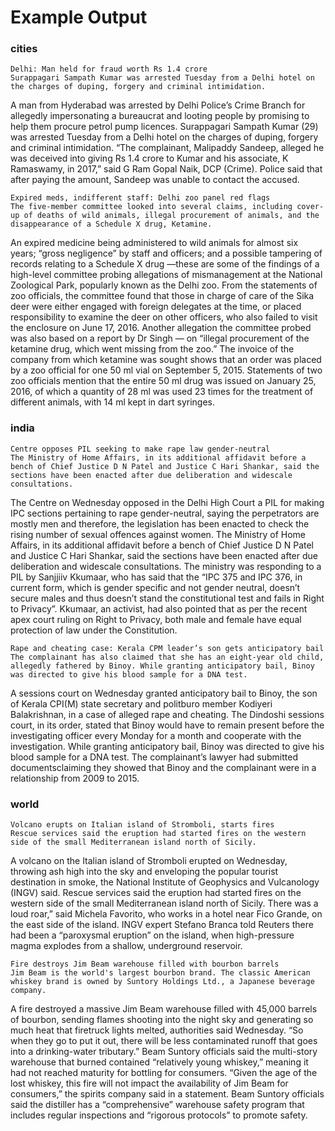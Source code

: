 # Example Output

### cities

    Delhi: Man held for fraud worth Rs 1.4 crore  
    Surappagari Sampath Kumar was arrested Tuesday from a Delhi hotel on the charges of duping, forgery and criminal intimidation.  

A man from Hyderabad was arrested by Delhi Police’s Crime Branch for allegedly impersonating a bureaucrat and looting people by promising to help them procure petrol pump licences. Surappagari Sampath Kumar (29) was arrested Tuesday from a Delhi hotel on the charges of duping, forgery and criminal intimidation. “The complainant, Malipaddy Sandeep, alleged he was deceived into giving Rs 1.4 crore to Kumar and his associate, K Ramaswamy, in 2017,” said G Ram Gopal Naik, DCP (Crime). Police said that after paying the amount, Sandeep was unable to contact the accused.

    Expired meds, indifferent staff: Delhi zoo panel red flags  
    The five-member committee looked into several claims, including cover-up of deaths of wild animals, illegal procurement of animals, and the disappearance of a Schedule X drug, Ketamine.  

An expired medicine being administered to wild animals for almost six years; “gross negligence” by staff and officers; and a possible tampering of records relating to a Schedule X drug —these are some of the findings of a high-level committee probing allegations of mismanagement at the National Zoological Park, popularly known as the Delhi zoo. From the statements of zoo officials, the committee found that those in charge of care of the Sika deer were either engaged with foreign delegates at the time, or placed responsibility to examine the deer on other officers, who also failed to visit the enclosure on June 17, 2016. Another allegation the committee probed was also based on a report by Dr Singh — on “illegal procurement of the ketamine drug, which went missing from the zoo.” The invoice of the company from which ketamine was sought shows that an order was placed by a zoo official for one 50 ml vial on September 5, 2015. Statements of two zoo officials mention that the entire 50 ml drug was issued on January 25, 2016, of which a quantity of 28 ml was used 23 times for the treatment of different animals, with 14 ml kept in dart syringes.

### india

    Centre opposes PIL seeking to make rape law gender-neutral  
    The Ministry of Home Affairs, in its additional affidavit before a bench of Chief Justice D N Patel and Justice C Hari Shankar, said the sections have been enacted after due deliberation and widescale consultations.  

The Centre on Wednesday opposed in the Delhi High Court a PIL for making IPC sections pertaining to rape gender-neutral, saying the perpetrators are mostly men and therefore, the legislation has been enacted to check the rising number of sexual offences against women. The Ministry of Home Affairs, in its additional affidavit before a bench of Chief Justice D N Patel and Justice C Hari Shankar, said the sections have been enacted after due deliberation and widescale consultations. The ministry was responding to a PIL by Sanjjiiv Kkumaar, who has said that the “IPC 375 and IPC 376, in current form, which is gender specific and not gender neutral, doesn’t secure males and thus doesn’t stand the constitutional test and fails in Right to Privacy”. Kkumaar, an activist, had also pointed that as per the recent apex court ruling on Right to Privacy, both male and female have equal protection of law under the Constitution.

    Rape and cheating case: Kerala CPM leader’s son gets anticipatory bail  
    The complainant has also claimed that she has an eight-year old child, allegedly fathered by Binoy. While granting anticipatory bail, Binoy was directed to give his blood sample for a DNA test.  

A sessions court on Wednesday granted anticipatory bail to Binoy, the son of Kerala CPI(M) state secretary and politburo member Kodiyeri Balakrishnan, in a case of alleged rape and cheating. The Dindoshi sessions court, in its order, stated that Binoy would have to remain present before the investigating officer every Monday for a month and cooperate with the investigation. While granting anticipatory bail, Binoy was directed to give his blood sample for a DNA test. The complainant’s lawyer had submitted documentsclaiming they showed that Binoy and the complainant were in a relationship from 2009 to 2015.

### world

    Volcano erupts on Italian island of Stromboli, starts fires  
    Rescue services said the eruption had started fires on the western side of the small Mediterranean island north of Sicily.  

A volcano on the Italian island of Stromboli erupted on Wednesday, throwing ash high into the sky and enveloping the popular tourist destination in smoke, the National Institute of Geophysics and Vulcanology (INGV) said. Rescue services said the eruption had started fires on the western side of the small Mediterranean island north of Sicily. There was a loud roar,” said Michela Favorito, who works in a hotel near Fico Grande, on the east side of the island. INGV expert Stefano Branca told Reuters there had been a “paroxysmal eruption” on the island, when high-pressure magma explodes from a shallow, underground reservoir.

    Fire destroys Jim Beam warehouse filled with bourbon barrels  
    Jim Beam is the world's largest bourbon brand. The classic American whiskey brand is owned by Suntory Holdings Ltd., a Japanese beverage company.  

A fire destroyed a massive Jim Beam warehouse filled with 45,000 barrels of bourbon, sending flames shooting into the night sky and generating so much heat that firetruck lights melted, authorities said Wednesday. “So when they go to put it out, there will be less contaminated runoff that goes into a drinking-water tributary.” Beam Suntory officials said the multi-story warehouse that burned contained “relatively young whiskey,” meaning it had not reached maturity for bottling for consumers. “Given the age of the lost whiskey, this fire will not impact the availability of Jim Beam for consumers,” the spirits company said in a statement. Beam Suntory officials said the distiller has a “comprehensive” warehouse safety program that includes regular inspections and “rigorous protocols” to promote safety.

